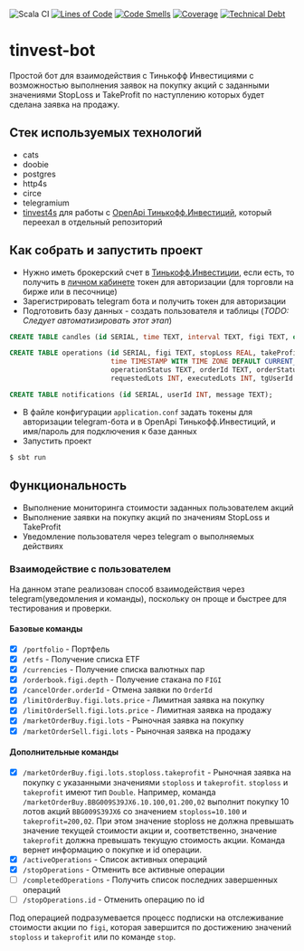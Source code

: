 ![Scala CI](https://github.com/a-khakimov/tinvest-bot/workflows/Scala%20CI/badge.svg?branch=main)
[![Lines of Code](https://sonarcloud.io/api/project_badges/measure?project=a-khakimov_tinvest-bot&metric=ncloc)](https://sonarcloud.io/dashboard?id=a-khakimov_tinvest-bot)
[![Code Smells](https://sonarcloud.io/api/project_badges/measure?project=a-khakimov_tinvest-bot&metric=code_smells)](https://sonarcloud.io/dashboard?id=a-khakimov_tinvest-bot)
[![Coverage](https://sonarcloud.io/api/project_badges/measure?project=a-khakimov_tinvest-bot&metric=coverage)](https://sonarcloud.io/dashboard?id=a-khakimov_tinvest-bot)
[![Technical Debt](https://sonarcloud.io/api/project_badges/measure?project=a-khakimov_tinvest-bot&metric=sqale_index)](https://sonarcloud.io/dashboard?id=a-khakimov_tinvest-bot)

# tinvest-bot

Простой бот для взаимодействия с Тинькофф Инвестициями с возможностью выполнения заявок на покупку акций с заданными значениями StopLoss и TakeProfit по наступлению которых будет сделана заявка на продажу.

## Стек используемых технологий

* cats
* doobie
* postgres
* http4s
* circe
* telegramium
* [tinvest4s](https://github.com/a-khakimov/tinvest4s) для работы с [OpenApi Тинькофф.Инвестиций](https://tinkoffcreditsystems.github.io/invest-openapi/), который переехал в отдельный репозиторий 

## Как собрать и запустить проект

* Нужно иметь брокерский счет в [Тинькофф.Инвестиции](https://www.tinkoff.ru/invest/), если есть, то получить в [личном кабинете](https://www.tinkoff.ru/invest/) токен для авторизации  (для торговли на бирже или в песочнице) 
* Зарегистрировать telegram бота и получить токен для авторизации
* Подготовить базу данных - создать пользователя и таблицы (*TODO: Следует автоматизировать этот этап*)

```sql
CREATE TABLE candles (id SERIAL, time TEXT, interval TEXT, figi TEXT, open REAL, close REAL, hight REAL, low REAL, volume REAL);

CREATE TABLE operations (id SERIAL, figi TEXT, stopLoss REAL, takeProfit REAL,
                         time TIMESTAMP WITH TIME ZONE DEFAULT CURRENT_TIMESTAMP,
                         operationStatus TEXT, orderId TEXT, orderStatus TEXT, orderOperation TEXT,
                         requestedLots INT, executedLots INT, tgUserId bigint);

CREATE TABLE notifications (id SERIAL, userId INT, message TEXT);
```
* В файле конфигурации `application.conf` задать токены для авторизации telegram-бота и в OpenApi Тинькофф.Инвестиций, и имя/пароль для подключения к базе данных
* Запустить проект 
```bash
$ sbt run
```  

## Функциональность

* Выполнение мониторинга стоимости заданных пользователем акций
* Выполнение заявки на покупку акций по значениям StopLoss и TakeProfit
* Уведомление пользователя через telegram о выполняемых действиях

### Взаимодействие с пользователем

На данном этапе реализован способ взаимодействия через telegram(уведомления и команды), поскольку он проще и быстрее для тестирования и проверки.

#### Базовые команды

* [x] `/portfolio` - Портфель
* [x] `/etfs` - Получение списка ETF
* [x] `/currencies` - Получение списка валютных пар
* [x] `/orderbook.figi.depth` - Получение стакана по `FIGI`
* [x] `/cancelOrder.orderId` - Отмена заявки по `OrderId`
* [x] `/limitOrderBuy.figi.lots.price` - Лимитная заявка на покупку
* [x] `/limitOrderSell.figi.lots.price` - Лимитная заявка на продажу
* [x] `/marketOrderBuy.figi.lots` - Рыночная заявка на покупку
* [x] `/marketOrderSell.figi.lots` - Рыночная заявка на продажу

#### Дополнительные команды

* [x] `/marketOrderBuy.figi.lots.stoploss.takeprofit` - Рыночная заявка на покупку с указанными значениями `stoploss` и `takeprofit`. `stoploss` и `takeprofit` имеют тип `Double`. Например, команда `/marketOrderBuy.BBG009S39JX6.10.100,01.200,02` выполнит покупку 10 лотов акций `BBG009S39JX6` со значением `stoploss=10.100` и `takeprofit=200,02`. При этом значение stoploss не должна превышать значение текущей стоимости акции и, соответственно, значение `takeprofit` должна превышать текущую стоимость акции. Команда вернет информацию о покупке и id операции.   
* [x] `/activeOperations` - Список активных операций
* [x] `/stopOperations` - Отменить все активные операции
* [ ] `/completedOperations` - Получить список последних завершенных операций
* [ ] `/stopOperations.id` - Отменить операцию по id

Под операцией подразумевается процесс подписки на отслеживание стоимости акции по `figi`, которая завершится по достижению значений `stoploss` и `takeprofit` или по команде `stop`.

